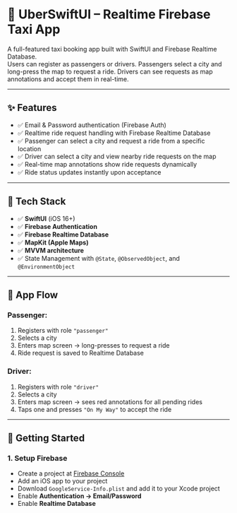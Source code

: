 # 🚖 UberSwiftUI – Realtime Firebase Taxi App

A full-featured taxi booking app built with SwiftUI and Firebase Realtime Database.  
Users can register as passengers or drivers. Passengers select a city and long-press the map to request a ride. Drivers can see requests as map annotations and accept them in real-time.

---

## ✨ Features

- ✅ Email & Password authentication (Firebase Auth)
- ✅ Realtime ride request handling with Firebase Realtime Database
- ✅ Passenger can select a city and request a ride from a specific location
- ✅ Driver can select a city and view nearby ride requests on the map
- ✅ Real-time map annotations show ride requests dynamically
- ✅ Ride status updates instantly upon acceptance

---

## 🔧 Tech Stack

- ✅ **SwiftUI** (iOS 16+)
- ✅ **Firebase Authentication**
- ✅ **Firebase Realtime Database**
- ✅ **MapKit (Apple Maps)**
- ✅ **MVVM architecture**
- ✅ State Management with `@State`, `@ObservedObject`, and `@EnvironmentObject`

---

## 🧭 App Flow

### Passenger:
1. Registers with role `"passenger"`
2. Selects a city
3. Enters map screen → long-presses to request a ride
4. Ride request is saved to Realtime Database

### Driver:
1. Registers with role `"driver"`
2. Selects a city
3. Enters map screen → sees red annotations for all pending rides
4. Taps one and presses `"On My Way"` to accept the ride

---

## 🚀 Getting Started

### 1. Setup Firebase
- Create a project at [Firebase Console](https://console.firebase.google.com/)
- Add an iOS app to your project
- Download `GoogleService-Info.plist` and add it to your Xcode project
- Enable **Authentication → Email/Password**
- Enable **Realtime Database**

  
